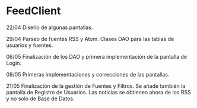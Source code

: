 # FeedClient

22/04 Diseño de algunas pantallas.

29/04 Parseo de fuentes RSS y Atom. Clases DAO para las tablas de usuarios y fuentes.

06/05 Finalización de los DAO y primera implementación de la pantalla de Login.

09/05 Primeras implementaciones y correcciones de las pantallas.

21/05 Finalización de la gestión de Fuentes y Filtros. Se añade también la pantalla de Registro de Usuarios. Las noticias se obtienen ahora de los RSS y no solo de Base de Datos.
